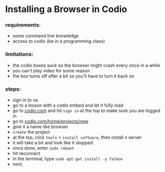 # Installing a Browser in Codio

### requirements:
 - some command line knowledge
 - access to codio (be in a programming class)

### limitations:
 - the codio boxes suck so the browser might crash every once in a while
 - you can't play video for some reason
 - the box turns off after a bit so you'll have to turn it back on

 ### steps:
  - sign in to va
  - go to a lesson with a codio embed and let it fully load
  - go to [codio.com](https://codio.com) and hit `sign in` at the top to make sure you are logged in
  - go to [codio.com/home/projects/new](https://codio.com/home/projects/new)
  - give it a name like browser
  - `create` the project
  - at the top, click `tools` > `install software`, then install x server
  - it will take a bit and look like it stopped
  - once done, enter `sudo reboot`
  - hit reconnect
  - in the terminal, type `sudo apt-get install -y falkon`
  - next, 

